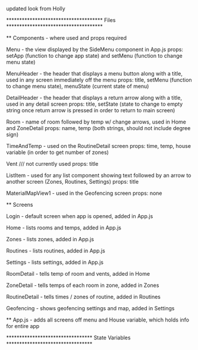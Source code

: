 updated look from Holly

************************************* Files *************************************

** Components - where used and props required

Menu - the view displayed by the SideMenu component in App.js
props: setApp (function to change app state) and setMenu (function to change menu state)

MenuHeader - the header that displays a menu button along with a title, used in any screen immediately off the menu
props: title, setMenu (function to change menu state), menuState (current state of menu)

DetailHeader - the header that displays a return arrow along with a title, used in any detail screen
props: title, setState (state to change to empty string once return arrow is pressed in order to return to main screen)

Room - name of room followed by temp w/ change arrows, used in Home and ZoneDetail
props: name, temp (both strings, should not include degree sign)

TimeAndTemp - used on the RoutineDetail screen 
props: time, temp, house variable (in order to get number of zones)

Vent                                                    /// not currently used
props: title 

ListItem - used for any list component showing text followed by an arrow to another screen (Zones, Routines, Settings)
props: title

MaterialMapView1 - used in the Geofencing screen
props: none


** Screens

Login - default screen when app is opened, added in App.js

Home - lists rooms and temps, added in App.js

Zones - lists zones, added in App.js

Routines - lists routines, added in App.js

Settings - lists settings, added in App.js

RoomDetail - tells temp of room and vents, added in Home

ZoneDetail - tells temps of each room in zone, added in Zones

RoutineDetail - tells times / zones of routine, added in Routines

Geofencing - shows geofencing settings and map, added in Settings


** App.js - adds all screens off menu and House variable, which holds info for entire app



********************************* State Variables *********************************


